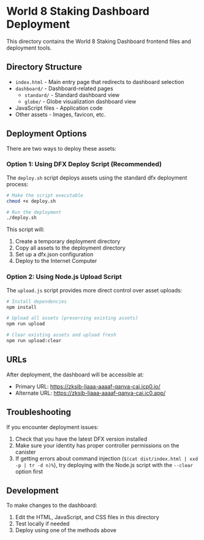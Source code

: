 # World 8 Staking Dashboard Deployment

This directory contains the World 8 Staking Dashboard frontend files and deployment tools.

## Directory Structure

- `index.html` - Main entry page that redirects to dashboard selection
- `dashboard/` - Dashboard-related pages
  - `standard/` - Standard dashboard view
  - `globe/` - Globe visualization dashboard view
- JavaScript files - Application code
- Other assets - Images, favicon, etc.

## Deployment Options

There are two ways to deploy these assets:

### Option 1: Using DFX Deploy Script (Recommended)

The `deploy.sh` script deploys assets using the standard dfx deployment process:

```bash
# Make the script executable
chmod +x deploy.sh

# Run the deployment
./deploy.sh
```

This script will:
1. Create a temporary deployment directory
2. Copy all assets to the deployment directory
3. Set up a dfx.json configuration
4. Deploy to the Internet Computer

### Option 2: Using Node.js Upload Script

The `upload.js` script provides more direct control over asset uploads:

```bash
# Install dependencies
npm install

# Upload all assets (preserving existing assets)
npm run upload

# Clear existing assets and upload fresh
npm run upload:clear
```

## URLs

After deployment, the dashboard will be accessible at:

- Primary URL: https://zksib-liaaa-aaaaf-qanva-cai.icp0.io/
- Alternate URL: https://zksib-liaaa-aaaaf-qanva-cai.ic0.app/

## Troubleshooting

If you encounter deployment issues:

1. Check that you have the latest DFX version installed
2. Make sure your identity has proper controller permissions on the canister
3. If getting errors about command injection (`$(cat dist/index.html | xxd -p | tr -d n)%`), 
   try deploying with the Node.js script with the `--clear` option first

## Development

To make changes to the dashboard:

1. Edit the HTML, JavaScript, and CSS files in this directory
2. Test locally if needed
3. Deploy using one of the methods above 